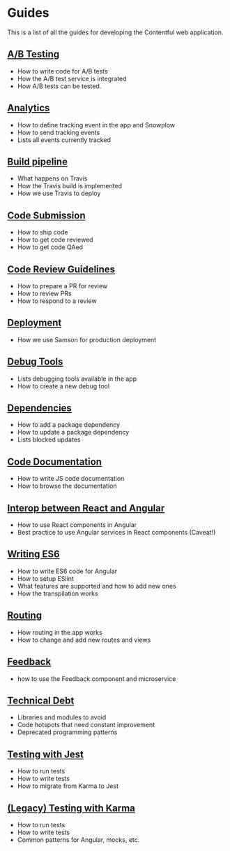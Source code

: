 # Guides

This is a list of all the guides for developing the Contentful web application.

## [A/B Testing](./ab-testing.md)

* How to write code for A/B tests
* How the A/B test service is integrated
* How A/B tests can be tested.

## [Analytics](./analytics.md)

* How to define tracking event in the app and Snowplow
* How to send tracking events
* Lists all events currently tracked

## [Build pipeline](./build_and_deploy.md)

* What happens on Travis
* How the Travis build is implemented
* How we use Travis to deploy

## [Code Submission](./code-submission.md)

* How to ship code
* How to get code reviewed
* How to get code QAed

## [Code Review Guidelines](./code-review.md)

* How to prepare a PR for review
* How to review PRs
* How to respond to a review

## [Deployment](./deploy.md)
* How we use Samson for production deployment

## [Debug Tools](./debug.md)

* Lists debugging tools available in the app
* How to create a new debug tool

## [Dependencies](./dependencies.md)

* How to add a package dependency
* How to update a package dependency
* Lists blocked updates

## [Code Documentation](./documentation.md)

* How to write JS code documentation
* How to browse the documentation

## [Interop between React and Angular](./react-angular-interop.md)
* How to use React components in Angular
* Best practice to use Angular services in React components (Caveat!)

## [Writing ES6](./es6.md)

* How to write ES6 code for Angular
* How to setup ESlint
* What features are supported and how to add new ones
* How the transpilation works

## [Routing](./routing.md)

* How routing in the app works
* How to change and add new routes and views

## [Feedback](./foodback.md)

* how to use the Feedback component and microservice

## [Technical Debt](./technical-debt.md)

* Libraries and modules to avoid
* Code hotspots that need constant improvement
* Deprecated programming patterns

## [Testing with Jest](./testing-jest.md)

* How to run tests
* How to write tests
* How to migrate from Karma to Jest

## [(Legacy) Testing with Karma](./testing-karma.md)

* How to run tests
* How to write tests
* Common patterns for Angular, mocks, etc.
